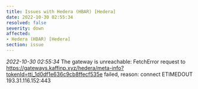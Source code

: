 ```yaml
---
title: Issues with Hedera (HBAR) [Hedera]
date: 2022-10-30 02:55:34
resolved: false
severity: down
affected:
- Hedera (HBAR) [Hedera]
section: issue
---
```


*2022-10-30 02:55:34* The gateway is unreachable: FetchError request to https://gateways.kaffinp.xyz/hedera/meta-info?tokenId=tti_1d0df1e636c9cb8ffecf535e failed, reason: connect ETIMEDOUT 193.31.116.152:443